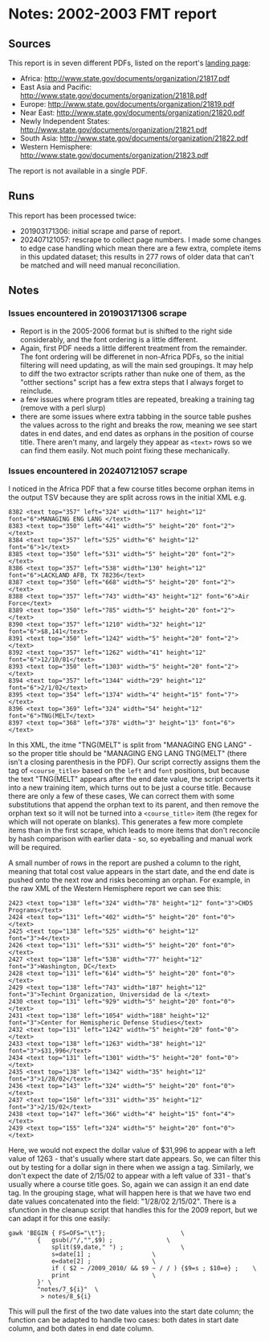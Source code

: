 # Notes: 2002-2003 FMT report

## Sources

This report is in seven different PDFs, listed on the report's [landing page](https://www.state.gov/t/pm/rls/rpt/fmtrpt/2003/index.htm):

 * Africa: http://www.state.gov/documents/organization/21817.pdf
 * East Asia and Pacific: http://www.state.gov/documents/organization/21818.pdf
 * Europe: http://www.state.gov/documents/organization/21819.pdf
 * Near East: http://www.state.gov/documents/organization/21820.pdf
 * Newly Independent States: http://www.state.gov/documents/organization/21821.pdf
 * South Asia: http://www.state.gov/documents/organization/21822.pdf
 * Western Hemisphere: http://www.state.gov/documents/organization/21823.pdf

The report is not available in a single PDF.

## Runs

This report has been processed twice:

 - 201903171306: initial scrape and parse of report.
 - 202407121057: rescrape to collect page numbers. I made some changes to edge case handling which mean there are a few extra, complete items in this updated dataset; this results in 277 rows of older data that can't be matched and will need manual reconciliation.

## Notes

### Issues encountered in 201903171306 scrape

- Report is in the 2005-2006 format but is shifted to the right side considerably, and the font ordering is a little different.
- Again, first PDF needs a little different treatment from the remainder. The font ordering will be differenet in non-Africa PDFs, so the initial filtering will need updating, as will the main sed groupings. It may help to diff the two extractor scripts rather than nuke one of them, as the "otther sections" script has a few extra steps that I always forget to reinclude.
- a few issues where program titles are repeated, breaking a training tag (remove with a perl slurp) 
- there are some issues where extra tabbing in the source table pushes the values across to the right and breaks the row, meaning we see start dates in end dates, and end dates as orphans in the position of course title. There aren't many, and largely they appear as `<text>` rows so we can find them easily. Not much point fixing these mechanically. 

### Issues encountered in 202407121057 scrape

I noticed in the Africa PDF that a few course titles become orphan items in the output TSV because they are split across rows in the initial XML e.g.

```
8382 <text top="357" left="324" width="117" height="12" font="6">MANAGING ENG LANG </text>
8383 <text top="350" left="441" width="5" height="20" font="2"> </text>
8384 <text top="357" left="525" width="6" height="12" font="6">1</text>
8385 <text top="350" left="531" width="5" height="20" font="2"> </text>
8386 <text top="357" left="538" width="130" height="12" font="6">LACKLAND AFB, TX 78236</text>
8387 <text top="350" left="668" width="5" height="20" font="2"> </text>
8388 <text top="357" left="743" width="43" height="12" font="6">Air Force</text>
8389 <text top="350" left="785" width="5" height="20" font="2"> </text>
8390 <text top="357" left="1210" width="32" height="12" font="6">$8,141</text>
8391 <text top="350" left="1242" width="5" height="20" font="2"> </text>
8392 <text top="357" left="1262" width="41" height="12" font="6">12/10/01</text>
8393 <text top="350" left="1303" width="5" height="20" font="2"> </text>
8394 <text top="357" left="1344" width="29" height="12" font="6">2/1/02</text>
8395 <text top="354" left="1374" width="4" height="15" font="7"> </text>
8396 <text top="369" left="324" width="54" height="12" font="6">TNG(MELT</text>
8397 <text top="368" left="378" width="3" height="13" font="6"> </text>
```
In this XML, the itme "TNG(MELT" is split from "MANAGING ENG LANG" - so the proper title should be "MANAGING ENG LANG TNG(MELT" (there isn't a closing parenthesis in the PDF). Our script correctly assigns them the tag of `<course_title>` based on the `left` and `font` positions, but because the text "TNG(MELT" appears after the end date value, the script converts it into a new training item, which turns out to be just a course title. Because there are only a few of these cases, We can correct them with some substitutions that append the orphan text to its parent, and then remove the orphan text so it will not be turned into a `<course_title>` item (the regex for which will not operate on blanks). This generates a few more complete items than in the first scrape, which leads to more items that don't reconcile by hash comparison with earlier data - so, so eyeballing and manual work will be required.

A small number of rows in the report are pushed a column to the right, meaning that total cost value appears in the start date, and the end date is pushed onto the next row and risks becoming an orphan. For example, in the raw XML of the Western Hemisphere report we can see this:

```
2423 <text top="138" left="324" width="78" height="12" font="3">CHDS Programs</text>
2424 <text top="131" left="402" width="5" height="20" font="0"> </text>
2425 <text top="138" left="525" width="6" height="12" font="3">4</text>
2426 <text top="131" left="531" width="5" height="20" font="0"> </text>
2427 <text top="138" left="538" width="77" height="12" font="3">Washington, DC</text>
2428 <text top="131" left="614" width="5" height="20" font="0"> </text>
2429 <text top="138" left="743" width="187" height="12" font="3">Techint Organization, Universidad de la </text>
2430 <text top="131" left="929" width="5" height="20" font="0"> </text>
2431 <text top="138" left="1054" width="188" height="12" font="3">Center for Hemispheric Defense Studies</text>
2432 <text top="131" left="1242" width="5" height="20" font="0"> </text>
2433 <text top="138" left="1263" width="38" height="12" font="3">$31,996</text>
2434 <text top="131" left="1301" width="5" height="20" font="0"> </text>
2435 <text top="138" left="1342" width="35" height="12" font="3">1/28/02</text>
2436 <text top="143" left="324" width="5" height="20" font="0"> </text>
2437 <text top="150" left="331" width="35" height="12" font="3">2/15/02</text>
2438 <text top="147" left="366" width="4" height="15" font="4"> </text>
2439 <text top="155" left="324" width="5" height="20" font="0"> </text>
```

Here, we would not expect the dollar value of $31,996 to appear with a left value of 1263 - that's usually where start date appears. So, we can filter this out by testing for a dollar sign in there when we assign a tag. Similarly, we don't expect the date of 2/15/02 to appear with a left value of 331 - that's usually where a course title goes. So, again we can assign it an end date tag. In the grouping stage, what will happen here is that we have two end date values concatenated into the field: "1/28/02 2/15/02". There is a sfunction in the cleanup script that handles this for the 2009 report, but we can adapt it for this one easily:

```
gawk 'BEGIN	{ FS=OFS="\t"};						\
		{	gsub(/"/,"",$9) ;				\
			split($9,date," ") ;				\
			s=date[1] ;					\
			e=date[2] ;					\
			if ( $2 ~ /2009_2010/ && $9 ~ / / ) {$9=s ; $10=e} ; 	\
			print 						\
		}' \
		"notes/7_${i}"  \
		 > notes/8_${i}
```

This will pull the first of the two date values into the start date column; the function can be adapted to handle two cases: both dates in start date column, and both dates in end date column. 


